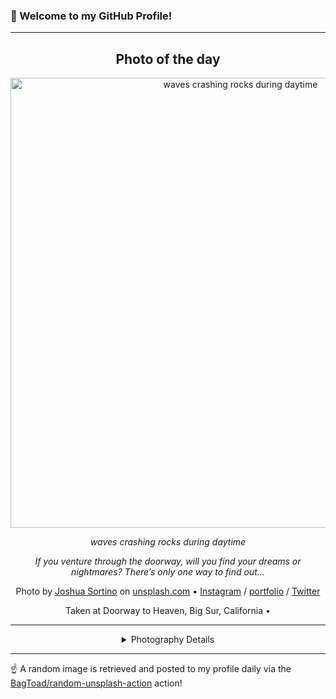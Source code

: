 ### 👋 Welcome to my GitHub Profile!

----
<div align="center">

## Photo of the day
  
  <a href="https://unsplash.com/photos/waves-crashing-rocks-during-daytime-Rnqa6jOpnHw"><img width="720" src="https://images.unsplash.com/photo-1546942113-a6c43b63104a?crop=entropy&cs=tinysrgb&fit=max&fm=jpg&ixid=M3w1OTQ0OTd8MHwxfHJhbmRvbXx8fHx8fHx8fDE3MTU2NjY5MTd8&ixlib=rb-4.0.3&q=80&w=1080" alt="waves crashing rocks during daytime"></a>
  
  <em>waves crashing rocks during daytime</em>
  
  <em>If you venture through the doorway, will you find your dreams or nightmares? There’s only one way to find out…</em>

  Photo by [Joshua Sortino](http://sortino.co) on [unsplash.com](https://unsplash.com/) • [Instagram](https://instagram.com/joshuasortino) / [portfolio](http://sortino.co) / [Twitter](https://twitter.com/sortino)
  
  Taken at Doorway to Heaven, Big Sur, California • 
  
  ---
  
<details>
<summary>Photography Details</summary>
  
| Parameter     | Value |
| ------------- | ----- |
| Camera Model  | null |
| Exposure Time | null |
| Aperture      | null |
| Focal Length  | null |
| ISO           | null |
| Location      | Doorway to Heaven, Big Sur, California (California) |
| Coordinates   | Latitude null, Longitude null |

</details>

</div>

----

☝️ A random image is retrieved and posted to my profile daily via the [BagToad/random-unsplash-action](https://github.com/BagToad/random-unsplash-action) action!
